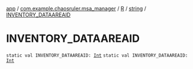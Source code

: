 [app](../../../index.md) / [com.example.chaosruler.msa_manager](../../index.md) / [R](../index.md) / [string](index.md) / [INVENTORY_DATAAREAID](.)

# INVENTORY_DATAAREAID

`static val INVENTORY_DATAAREAID: `[`Int`](https://kotlinlang.org/api/latest/jvm/stdlib/kotlin/-int/index.html)
`static val INVENTORY_DATAAREAID: `[`Int`](https://kotlinlang.org/api/latest/jvm/stdlib/kotlin/-int/index.html)